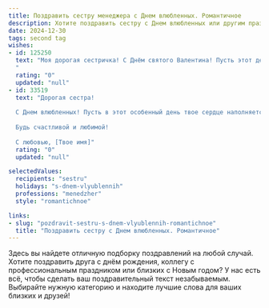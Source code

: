 ```yaml
---
title: Поздравить сестру менеджера с Днем влюбленных. Романтичное
description: Хотите поздравить сестру с Днем влюбленных или другим праздником? Наш ИИ создаст незабываемое поздравление, а вы обязательно выделитесь среди других.  
date: 2024-12-30
tags: second tag
wishes:
- id: 125250
  text: "Моя дорогая сестричка! С Днём святого Валентина! Пусть этот день будет наполнен любовью, нежностью и романтикой, пусть сердце твоё поёт от счастья, а глаза сияют от радости. Желаю тебе встретить свою настоящую любовь, если ты ещё её не встретила, или же наслаждаться счастьем, которое уже есть в твоей жизни. Пусть твоя работа менеджера приносит не только успех, но и вдохновение, ведь ты – удивительная и талантливая женщина, достойная всего самого лучшего!  Целую крепко!
  "
  rating: "0"
  updated: "null"
- id: 33519
  text: "Дорогая сестра!
  
  С Днем влюбленных! Пусть в этот особенный день твое сердце наполняется нежностью и любовью, а каждый миг дарит тебе радость и вдохновение. Как талантливый менеджер, ты знаешь, как организовать жизнь так, чтобы она была яркой и насыщенной, но главное — ты умеешь быть отличным другом и искренним собеседником. Желаю тебе встретить ту настоящую любовь, которая будет поддерживать и вдохновлять, как ты сама. Пусть каждый день будет полон приятных сюрпризов, нежных моментов и волшебных встреч.
  
  Будь счастливой и любимой!
  
  С любовью, [Твое имя]"
  rating: "0"
  updated: "null"

selectedValues:
  recipients: "sestru"
  holidays: "s-dnem-vlyublennih"
  professions: "menedzher"
  style: "romantichnoe"

links:
- slug: "pozdravit-sestru-s-dnem-vlyublennih-romantichnoe"
  title: "Поздравить сестру с Днем влюбленных. Романтичное"
---
```


Здесь вы найдете отличную подборку поздравлений на любой случай.
Хотите поздравить друга с днём рождения, коллегу с профессиональным праздником или близких с Новым годом? У нас есть всё, чтобы сделать ваш поздравительный текст незабываемым. Выбирайте нужную категорию и находите лучшие слова для ваших близких и друзей!
